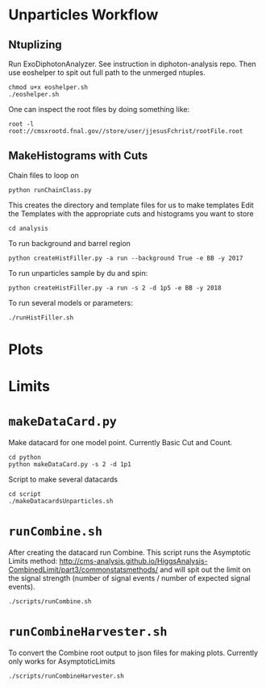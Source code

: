 # Unparticles Workflow

## Ntuplizing

Run ExoDiphotonAnalyzer. See instruction in diphoton-analysis repo.
Then use eoshelper to spit out full path to the unmerged ntuples.

```
chmod u+x eoshelper.sh
./eoshelper.sh
```

One can inspect the root files by doing something like:

```
root -l root://cmsxrootd.fnal.gov//store/user/jjesusFchrist/rootFile.root
```

## MakeHistograms with Cuts

Chain files to loop on

```
python runChainClass.py
```

This creates the directory and template files for us to make templates
Edit the Templates with the appropriate cuts and histograms you want to store

```
cd analysis
```

To run background and barrel region
```
python createHistFiller.py -a run --background True -e BB -y 2017
```

To run unparticles sample by du and spin:
```
python createHistFiller.py -a run -s 2 -d 1p5 -e BB -y 2018
```

To run several models or parameters:
```
./runHistFiller.sh
```


# Plots

# Limits

# `makeDataCard.py`

Make datacard for one model point. Currently Basic Cut and Count.

```
cd python
python makeDataCard.py -s 2 -d 1p1
```

Script to make several datacards
```
cd script
./makeDatacardsUnparticles.sh
```

# `runCombine.sh`

After creating the datacard run Combine. This script runs the Asymptotic Limits method:
http://cms-analysis.github.io/HiggsAnalysis-CombinedLimit/part3/commonstatsmethods/ and will spit out the limit on the signal strength (number of signal events / number of expected signal events).

`./scripts/runCombine.sh`

# `runCombineHarvester.sh`

To convert the Combine root output to json files for making plots. Currently only works for AsymptoticLimits

`./scripts/runCombineHarvester.sh`
